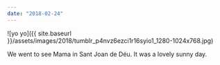 ```yaml
---
date: "2018-02-24"
---
```


![yo yo]({{ site.baseurl }}/assets/images/2018/tumblr_p4nvz6ezci1r16syio1_1280-1024x768.jpg)

We went to see Mama in Sant Joan de Déu. It was a lovely sunny day.
